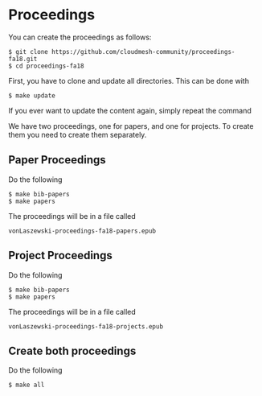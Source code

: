 Proceedings
===========

You can create the proceedings as follows:

    $ git clone https://github.com/cloudmesh-community/proceedings-fa18.git
    $ cd proceedings-fa18

First, you have to clone and update all directories. This can be done with

    $ make update

If you ever want to update the content again, simply repeat the command

We have two proceedings, one for papers, and one for projects. To create them you need to create them separately.

Paper Proceedings
-----------------

Do the following

    $ make bib-papers
    $ make papers

The proceedings will be in a file called

    vonLaszewski-proceedings-fa18-papers.epub

Project Proceedings
-------------------

Do the following

    $ make bib-papers
    $ make papers

The proceedings will be in a file called

    vonLaszewski-proceedings-fa18-projects.epub

Create both proceedings
-----------------------

Do the following

    $ make all
